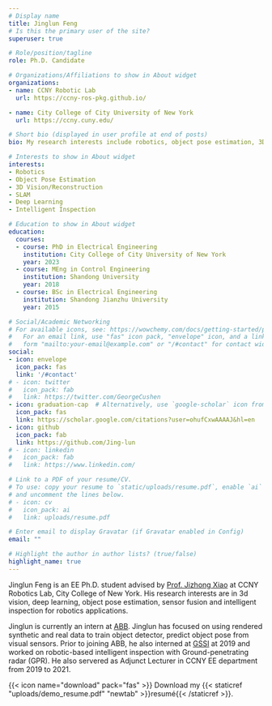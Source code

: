 ```yaml
---
# Display name
title: Jinglun Feng
# Is this the primary user of the site?
superuser: true

# Role/position/tagline
role: Ph.D. Candidate

# Organizations/Affiliations to show in About widget
organizations:
- name: CCNY Robotic Lab
  url: https://ccny-ros-pkg.github.io/

- name: City College of City University of New York
  url: https://ccny.cuny.edu/

# Short bio (displayed in user profile at end of posts)
bio: My research interests include robotics, object pose estimation, 3D vision/reconstruction and intelligent inspection.

# Interests to show in About widget
interests:
- Robotics
- Object Pose Estimation
- 3D Vision/Reconstruction
- SLAM
- Deep Learning
- Intelligent Inspection

# Education to show in About widget
education:
  courses:
  - course: PhD in Electrical Engineering
    institution: City College of City University of New York
    year: 2023
  - course: MEng in Control Engineering
    institution: Shandong University
    year: 2018
  - course: BSc in Electrical Engineering
    institution: Shandong Jianzhu University
    year: 2015

# Social/Academic Networking
# For available icons, see: https://wowchemy.com/docs/getting-started/page-builder/#icons
#   For an email link, use "fas" icon pack, "envelope" icon, and a link in the
#   form "mailto:your-email@example.com" or "/#contact" for contact widget.
social:
- icon: envelope
  icon_pack: fas
  link: '/#contact'
# - icon: twitter
#   icon_pack: fab
#   link: https://twitter.com/GeorgeCushen
- icon: graduation-cap  # Alternatively, use `google-scholar` icon from `ai` icon pack
  icon_pack: fas
  link: https://scholar.google.com/citations?user=ohufCxwAAAAJ&hl=en
- icon: github
  icon_pack: fab
  link: https://github.com/Jing-lun
# - icon: linkedin
#   icon_pack: fab
#   link: https://www.linkedin.com/

# Link to a PDF of your resume/CV.
# To use: copy your resume to `static/uploads/resume.pdf`, enable `ai` icons in `params.toml`, 
# and uncomment the lines below.
# - icon: cv
#   icon_pack: ai
#   link: uploads/resume.pdf

# Enter email to display Gravatar (if Gravatar enabled in Config)
email: ""

# Highlight the author in author lists? (true/false)
highlight_name: true
---
```


Jinglun Feng is an EE Ph.D. student advised by [Prof. Jizhong Xiao](https://ccny-ros-pkg.github.io/prof/jxiao.html) at CCNY Robotics Lab, City College of New York. His research interests are in 3d vision, deep learning, object pose estimation, sensor fusion and intelligent inspection for robotics applications. 

Jinglun is currently an intern at [ABB](https://new.abb.com/products/robotics). Jinglun has focused on using rendered synthetic and real data to train object detector, predict object pose from visual sensors. Prior to joining ABB, he also interned at [GSSI](https://www.geophysical.com/) at 2019 and worked on robotic-based intelligent inspection with Ground-penetrating radar (GPR). He also servered as Adjunct Lecturer in CCNY EE department from 2019 to 2021.



{{< icon name="download" pack="fas" >}} Download my {{< staticref "uploads/demo_resume.pdf" "newtab" >}}resumé{{< /staticref >}}.
